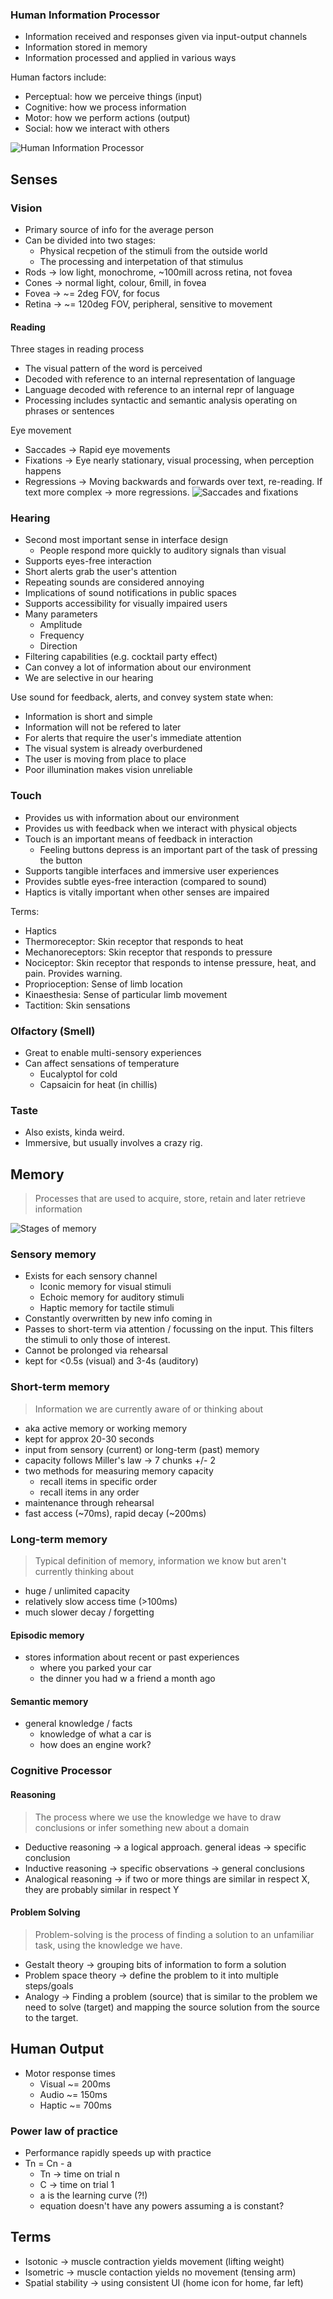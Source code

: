 ### Human Information Processor
- Information received and responses given via input-output channels
- Information stored in memory
- Information processed and applied in various ways

Human factors include:
- Perceptual: how we perceive things (input)
- Cognitive: how we process information
- Motor: how we perform actions (output)
- Social: how we interact with others

![Human Information Processor](/images/image-1.png)

## Senses
### Vision
- Primary source of info for the average person
- Can be divided into two stages:
  - Physical recpetion of the stimuli from the outside world
  - The processing and interpetation of that stimulus
- Rods -> low light, monochrome, ~100mill across retina, not fovea
- Cones -> normal light, colour, 6mill, in fovea
- Fovea -> ~= 2deg FOV, for focus
- Retina -> ~= 120deg FOV, peripheral, sensitive to movement

#### Reading
Three stages in reading process
- The visual pattern of the word is perceived
- Decoded with reference to an internal representation of language
- Language decoded with reference to an internal repr of language
- Processing includes syntactic and semantic analysis operating on phrases or sentences

Eye movement
- Saccades -> Rapid eye movements
- Fixations -> Eye nearly stationary, visual processing, when perception happens
- Regressions -> Moving backwards and forwards over text, re-reading. If text more complex -> more regressions.
![Saccades and fixations](/images/image-2.png)

### Hearing
- Second most important sense in interface design
	- People respond more quickly to auditory signals than visual
- Supports eyes-free interaction
- Short alerts grab the user's attention
- Repeating sounds are considered annoying
- Implications of sound notifications in public spaces
- Supports accessibility for visually impaired users
- Many parameters
	- Amplitude
	- Frequency
	- Direction
- Filtering capabilities (e.g. cocktail party effect)
- Can convey a lot of information about our environment
- We are selective in our hearing

Use sound for feedback, alerts, and convey system state when:
- Information is short and simple
- Information will not be refered to later
- For alerts that require the user's immediate attention
- The visual system is already overburdened
- The user is moving from place to place
- Poor illumination makes vision unreliable

### Touch
- Provides us with information about our environment
- Provides us with feedback when we interact with physical objects
- Touch is an important means of feedback in interaction
	- Feeling buttons depress is an important part of the task of pressing the button
- Supports tangible interfaces and immersive user experiences
- Provides subtle eyes-free interaction (compared to sound)
- Haptics is vitally important when other senses are impaired

Terms:
- Haptics
- Thermoreceptor: Skin receptor that responds to heat
- Mechanoreceptors: Skin receptor that responds to pressure
- Nociceptor: Skin receptor that responds to intense pressure, heat, and pain. Provides warning.
- Proprioception: Sense of limb location
- Kinaesthesia: Sense of particular limb movement
- Tactition: Skin sensations

### Olfactory (Smell)
- Great to enable multi-sensory experiences
- Can affect sensations of temperature
	- Eucalyptol for cold
	- Capsaicin for heat (in chillis)

### Taste
- Also exists, kinda weird.
- Immersive, but usually involves a crazy rig.

## Memory
> Processes that are used to acquire, store, retain and later retrieve information

![Stages of memory](/images/image-3.png)
### Sensory memory
- Exists for each sensory channel
  - Iconic memory for visual stimuli
  - Echoic memory for auditory stimuli
  - Haptic memory for tactile stimuli
- Constantly overwritten by new info coming in
- Passes to short-term via attention / focussing on the input. This filters the stimuli to only those of interest.
- Cannot be prolonged via rehearsal
- kept for <0.5s (visual) and 3-4s (auditory)

### Short-term memory
> Information we are currently aware of or thinking about
- aka active memory or working memory
- kept for approx 20-30 seconds
- input from sensory (current) or long-term (past) memory
- capacity follows Miller's law -> 7 chunks +/- 2
- two methods for measuring memory capacity
  - recall items in specific order
  - recall items in any order
- maintenance through rehearsal
- fast access (~70ms), rapid decay (~200ms)

### Long-term memory
> Typical definition of memory, information we know but aren't currently thinking about
- huge / unlimited capacity
- relatively slow access time (>100ms)
- much slower decay / forgetting

#### Episodic memory
- stores information about recent or past experiences
  - where you parked your car
  - the dinner you had w a friend a month ago

#### Semantic memory
- general knowledge / facts
  - knowledge of what a car is
  - how does an engine work? 

### Cognitive Processor
#### Reasoning
> The process where we use the knowledge we have to draw conclusions or infer something new about a domain
- Deductive reasoning -> a logical approach. general ideas -> specific conclusion
- Inductive reasoning -> specific observations -> general conclusions
- Analogical reasoning -> if two or more things are similar in respect X, they are probably similar in respect Y

#### Problem Solving
> Problem-solving is the process of finding a solution to an unfamiliar task, using the knowledge we have.
- Gestalt theory -> grouping bits of information to form a solution
- Problem space theory -> define the problem to it into multiple steps/goals
- Analogy -> Finding a problem (source) that is similar to the problem we need to solve (target) and mapping the source solution from the source to the target.

## Human Output
- Motor response times
  - Visual ~= 200ms
  - Audio ~= 150ms
  - Haptic ~= 700ms

### Power law of practice
- Performance rapidly speeds up with practice
- Tn = Cn - a
  - Tn -> time on trial n
  - C -> time on trial 1
  - a is the learning curve (?!)
  - equation doesn't have any powers assuming a is constant?

## Terms
- Isotonic -> muscle contraction yields movement (lifting weight)
- Isometric -> muscle contaction yields no movement (tensing arm)
- Spatial stability -> using consistent UI (home icon for home, far left)